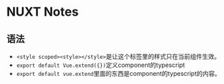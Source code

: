 # NUXT Notes
 ## 语法
 * `<style scoped><style></style>`是让这个标签里的样式只在当前组件生效。
 * `export default Vue.extend({})`定义component的typescript
 * `export default vue.extend`里面的东西是component的typescript的内容。
